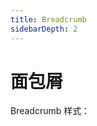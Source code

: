 ```yaml
---
title: Breadcrumb
sidebarDepth: 2
---
```


# 面包屑

Breadcrumb 样式：

<ClientOnly><b-breadcrumb></b-breadcrumb></ClientOnly>